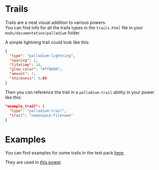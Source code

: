 # Trails

Trails are a neat visual addition to various powers.  
You can find info for all the trails types in the `trails.html` file in your `mods/documentation/palladium` folder.

A simple lightning trail could look like this:

```json title="assets/<namespace>/palladium/trails/<filename>.json"
{
  "type": "palladium:lightning",
  "spacing": 1,
  "lifetime": 20,
  "glow_color": "#ff0000",
  "amount": 7,
  "thickness": 0.05
}
```

Then you can reference the trail in a `palladium:trail` ability in your power like this:

```json
"example_trail": {
  "type": "palladium:trail",
  "trail": "namespace:filename"
}
```

# Examples

You can find examples for some trails in the test pack [here](https://github.com/ThreeTAG/Palladium/tree/1.20/main/run/addonpacks/Test%20Pack/assets/test/palladium/trails).

They are used in [this power](https://github.com/ThreeTAG/Palladium/blob/1.20/main/run/addonpacks/Test%20Pack/data/test/palladium/powers/trail_test.json).